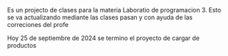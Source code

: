 Es un projecto de clases para la materia Laboratio de programacion 3.
Esto se va actualizando mediante las clases pasan y con ayuda de las correciones del profe

Hoy 25 de septiembre de 2024 se termino el proyecto de cargar de productos 
